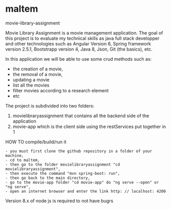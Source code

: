 # maltem
movie-library-assignment

Movie Library Assignment is a movie management application. The goal of this project is to evaluate my technical skills as java full stack developper and other technologies such as Angular Version 6, Spring framework version 2.5.1, Bootstrapp version 4, Java 8, Json, Git (the basics), etc.

In this application we will be able to use some crud methods such as:
 - the creation of a movie,
 - the removal of a movie,
 - updating a movie
 - list all the movies
 - filter movies according to a research element
 - etc

The project is subdivided into two folders:

  1) movielibraryassignment that contains all the backend side of the application
  2) movie-app which is the client side using the restServices put together in 1


HOW TO compile/build/run it

    - you must first clone the github repository in a folder of your machine,
    - cd to maltem,
    - then go to the folder movielibraryassignment "cd movielibraryassignment",
    - then execute the command "mvn spring-boot: run",
    - then go back to the main directory,
    - go to the movie-app folder "cd movie-app" do "ng serve --open" or "ng serve",
    - open an internet browser and enter the link http: // localhost: 4200


Version 8.x of node js is required to not have bugrs

